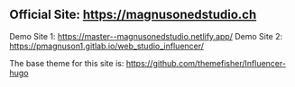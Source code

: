 Official Site: https://magnusonedstudio.ch
------
Demo Site 1: https://master--magnusonedstudio.netlify.app/
Demo Site 2: https://pmagnuson1.gitlab.io/web_studio_influencer/

The base theme for this site is: https://github.com/themefisher/Influencer-hugo
